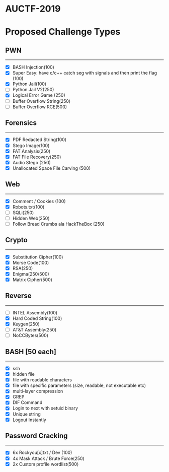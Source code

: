 # AUCTF-2019

# Proposed Challenge Types


## PWN
----------
- [x] BASH Injection(100)
- [x] Super Easy: have c/c++ catch seg with signals and then print the flag (100)
- [x] Python Jail(100)
- [ ] Python Jail V2(250)
- [x] Logical Error Game (250)
- [ ] Buffer Overflow String(250)
- [ ] Buffer Overflow RCE(500)

## Forensics
--------------
- [x] PDF Redacted String(100)
- [x] Stego Image(100)
- [x] FAT Analysis(250)
- [x] FAT File Recovery(250)
- [x] Audio Stego (250)
- [x] Unallocated Space File Carving (500)

## Web
-----------
- [x] Comment / Cookies (100)
- [x] Robots.txt(100)
- [ ] SQLi(250)
- [ ] Hidden Web(250)
- [ ] Follow Bread Crumbs ala HackTheBox (250)

## Crypto
-------------
- [x] Substitution Cipher(100)
- [x] Morse Code(100)
- [x] RSA(250)
- [x] Enigma(250/500)
- [x] Matrix Cipher(500)

## Reverse
--------------
- [ ] INTEL Assembly(100)
- [x] Hard Coded String(100)
- [x] Keygen(250)
- [ ] AT&T Assembly(250)
- [ ] NoCCBytes(500)

## BASH [50 each]
-----------
- [x] ssh
- [x] hidden file
- [x] file with readable characters
- [x] file with specific parameters (size, readable, not executable etc)
- [x] multi-layer compression
- [x] GREP
- [x] DIF Command
- [x] Login to next with setuid binary
- [x] Unique string
- [x] Logout Instantly

## Password Cracking
-----------------------
- [x] 6x Rockyou[x]txt / Dev (100)
- [x] 4x Mask Attack / Brute Force(250)
- [x] 2x Custom profile wordlist(500)
